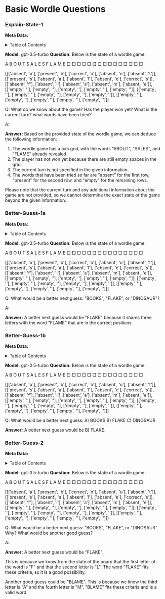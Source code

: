 # Basic Wordle Questions
### Explain-State-1
**Meta Data:**

<details>
<summary>Table of Contents</summary>

- sheet_name: Basic
- name: Explain-State-1
- description: given a wordle game state, explain what we know about the game
- answer_type: free-response, multi-question
- answer_suggested_length: 300
- question_assets: plain-text-board, python-nyt-board
- prompt_style: QA


</details>

**Model:**
gpt-3.5-turbo
**Question:**
Below is the state of a wordle game:

A B O U T
S A L E S
F L A M E
□ □ □ □ □
□ □ □ □ □
□ □ □ □ □

[[['absent', 'a'], ['present', 'b'], ['correct', 'o'], ['absent', 'u'], ['absent', 't']], [['present', 's'], ['absent', 'a'], ['absent', 'l'], ['absent', 'e'], ['correct', 's']], [['absent', 'f'], ['absent', 'l'], ['absent', 'a'], ['absent', 'm'], ['absent', 'e']], [['empty', ''], ['empty', ''], ['empty', ''], ['empty', ''], ['empty', '']], [['empty', ''], ['empty', ''], ['empty', ''], ['empty', ''], ['empty', '']], [['empty', ''], ['empty', ''], ['empty', ''], ['empty', ''], ['empty', '']]]

Q: What do we know about the game? Has the player won yet? What is the current turn? what words have been tried?

A:

**Answer:**
Based on the provided state of the wordle game, we can deduce the following information:

1. The wordle game has a 5x5 grid, with the words "ABOUT", "SALES", and "FLAME" already revealed.
2. The player has not won yet because there are still empty spaces in the grid.
3. The current turn is not specified in the given information.
4. The words that have been tried so far are "absent" for the first row, "present" for the second row, and "empty" for the remaining rows.

Please note that the current turn and any additional information about the game are not provided, so we cannot determine the exact state of the game beyond the given information.

### Better-Guess-1a
**Meta Data:**

<details>
<summary>Table of Contents</summary>

- sheet_name: Basic
- name: Better-Guess-1a
- description: given a wordle game state, make the best guess from choices supplied.
- answer_type: multiple-choice
- answer_suggested_length: 5
- question_assets: plain-text-board, python-nyt-board


</details>

**Model:**
gpt-3.5-turbo
**Question:**
Below is the state of a wordle game:

A B O U T
S A L E S
F L A M E
□ □ □ □ □
□ □ □ □ □
□ □ □ □ □

[[['absent', 'a'], ['present', 'b'], ['correct', 'o'], ['absent', 'u'], ['absent', 't']], [['present', 's'], ['absent', 'a'], ['absent', 'l'], ['absent', 'e'], ['correct', 's']], [['absent', 'f'], ['absent', 'l'], ['absent', 'a'], ['absent', 'm'], ['absent', 'e']], [['empty', ''], ['empty', ''], ['empty', ''], ['empty', ''], ['empty', '']], [['empty', ''], ['empty', ''], ['empty', ''], ['empty', ''], ['empty', '']], [['empty', ''], ['empty', ''], ['empty', ''], ['empty', ''], ['empty', '']]]

Q: What would be a better next guess: "BOOKS", "FLAKE", or "DINOSAUR"?

A: 

**Answer:**
A better next guess would be "FLAKE" because it shares three letters with the word "FLAME" that are in the correct positions.

### Better-Guess-1b
**Meta Data:**

<details>
<summary>Table of Contents</summary>

- sheet_name: Basic
- name: Better-Guess-1b
- description: given a wordle game state, make the best guess from choices supplied.
- answer_type: multiple-choice
- answer_suggested_length: 5
- question_assets: plain-text-board, python-nyt-board


</details>

**Model:**
gpt-3.5-turbo
**Question:**
Below is the state of a wordle game:

A B O U T
S A L E S
F L A M E
□ □ □ □ □
□ □ □ □ □
□ □ □ □ □

[[['absent', 'a'], ['present', 'b'], ['correct', 'o'], ['absent', 'u'], ['absent', 't']], [['present', 's'], ['absent', 'a'], ['absent', 'l'], ['absent', 'e'], ['correct', 's']], [['absent', 'f'], ['absent', 'l'], ['absent', 'a'], ['absent', 'm'], ['absent', 'e']], [['empty', ''], ['empty', ''], ['empty', ''], ['empty', ''], ['empty', '']], [['empty', ''], ['empty', ''], ['empty', ''], ['empty', ''], ['empty', '']], [['empty', ''], ['empty', ''], ['empty', ''], ['empty', ''], ['empty', '']]]

Q: What would be a better next guess: 
A) BOOKS
B) FLAKE
C) DINOSAUR


**Answer:**
A better next guess would be B) FLAKE.

### Better-Guess-2
**Meta Data:**

<details>
<summary>Table of Contents</summary>

- sheet_name: Basic
- name: Better-Guess-2
- description: given a wordle game state, determine best guess and explain why.
- answer_type: free response, multi-question
- answer_suggested_length: 300
- question_assets: plain-text-board, python-nyt-board


</details>

**Model:**
gpt-3.5-turbo
**Question:**
Below is the state of a wordle game:

A B O U T
S A L E S
F L A M E
□ □ □ □ □
□ □ □ □ □
□ □ □ □ □

[[['absent', 'a'], ['present', 'b'], ['correct', 'o'], ['absent', 'u'], ['absent', 't']], [['present', 's'], ['absent', 'a'], ['absent', 'l'], ['absent', 'e'], ['correct', 's']], [['absent', 'f'], ['absent', 'l'], ['absent', 'a'], ['absent', 'm'], ['absent', 'e']], [['empty', ''], ['empty', ''], ['empty', ''], ['empty', ''], ['empty', '']], [['empty', ''], ['empty', ''], ['empty', ''], ['empty', ''], ['empty', '']], [['empty', ''], ['empty', ''], ['empty', ''], ['empty', ''], ['empty', '']]]

Q: What would be a better next guess: "BOOKS", "FLAKE", or "DINOSAUR". Why? What would be another good guess?

A: 

**Answer:**
A better next guess would be "FLAKE". 

This is because we know from the state of the board that the first letter of the word is "F" and that the second letter is "L". The word "FLAKE" fits these criteria, so it is a good possibility. 

Another good guess could be "BLAME". This is because we know the third letter is "A" and the fourth letter is "M". "BLAME" fits these criteria and is a valid word.

